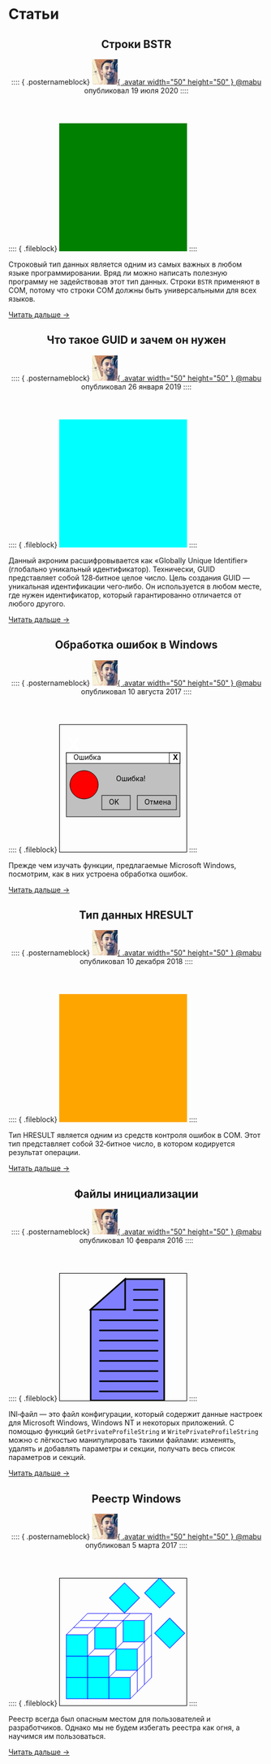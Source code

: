 ﻿# Статьи

<article>

<header>

## Строки BSTR

:::: { .posternameblock}
[ ![Аватар пользователя](/avatars/mabu.50x50.jpg){ .avatar width="50" height="50" } \@mabu](/users/mabu.htm) опубликовал <time datetime="2020-07-19T02:37:20+07:00" pubdate="2020-07-19T02:37:20+07:00">19 июля 2020</time>
::::

</header>

:::: { .fileblock}
<svg width="18em" height="18em" xmlns="http://www.w3.org/2000/svg">
<rect x="0" y="0" width="100%" height="100%" fill="green" stroke="green" />
</svg>
::::

Строковый тип данных является одним из самых важных в любом языке программировании. Вряд ли можно написать полезную программу не задействовав этот тип данных. Строки `BSTR` применяют в COM, потому что строки COM должны быть универсальными для всех языков.

[Читать дальше →](/articles/bstr.htm)

</article>


<article>

<header>

## Что такое GUID и зачем он нужен

:::: { .posternameblock}
[ ![Аватар пользователя](/avatars/mabu.50x50.jpg){ .avatar width="50" height="50" } \@mabu](/users/mabu.htm) опубликовал <time datetime="2019-01-26T00:45:10+07:00" pubdate="2019-01-26T00:45:10+07:00">26 января 2019</time>
::::

</header>

:::: { .fileblock}
<svg width="18em" height="18em" xmlns="http://www.w3.org/2000/svg">
<rect x="0" y="0" width="100%" height="100%" fill="cyan" stroke="cyan" />
</svg>
::::

Данный акроним расшифровывается как «Globally Unique Identifier» (глобально уникальный идентификатор). Технически, GUID представляет собой 128‐битное целое число. Цель создания GUID — уникальная идентификации чего‐либо. Он используется в любом месте, где нужен идентификатор, который гарантированно отличается от любого другого.

[Читать дальше →](/articles/guid.htm)

</article>


<article>

<header>

## Обработка ошибок в Windows

:::: { .posternameblock}
[ ![Аватар пользователя](/avatars/mabu.50x50.jpg){ .avatar width="50" height="50" } \@mabu](/users/mabu.htm) опубликовал <time datetime="2017-08-10T12:49:07+07:00" pubdate="2017-08-10T12:49:07+07:00">10 августа 2017</time>
::::

</header>

:::: { .fileblock}
<svg width="18em" height="18em" xmlns="http://www.w3.org/2000/svg">
<rect x="0" y="0" width="100%" height="100%" fill="none" stroke="black" stroke-width="2" />
<rect x="1em" y="4em" width="16em" height="9em" fill="#C0C0C0" stroke="black" />
<rect x="1em" y="4em" width="16em" height="1.5em" fill="#FFFFFF" stroke="black" />
<rect x="15.5em" y="4em" width="1.5em" height="1.5em" fill="#FFFFFF" stroke="black" />
<text x="16em" y="5em"><tspan style="font-weight: bold;">X</tspan></text>
<text x="2em" y="5em">Ошибка</text>
<text x="8em" y="8em">Ошибка!</text>
<rect x="6em" y="10em" width="4em" height="2em" fill="none" stroke="black" />
<text x="7em" y="11.25em">OK</text>
<rect x="11em" y="10em" width="5.5em" height="2em" fill="none" stroke="black" />
<text x="12em" y="11.25em">Отмена</text>
<circle cx="3.5em" cy="8.5em" r="2em" fill="#FF0000" stroke="black" />
<text x="1.11em" y="3.75em" fill="#FFFFFF"><tspan style="font-weight: bold;font-size: 2.5em;">X</tspan></text>
</svg>
::::

Прежде чем изучать функции, предлагаемые Microsoft Windows, посмотрим, как в них устроена обработка ошибок.

[Читать дальше →](/articles/winapi-errors/)

</article>


<article>

<header>

## Тип данных HRESULT

:::: { .posternameblock}
[ ![Аватар пользователя](/avatars/mabu.50x50.jpg){ .avatar width="50" height="50" } \@mabu](/users/mabu.htm) опубликовал <time datetime="2018-12-10T05:24:00+07:00" pubdate="2018-12-10T05:24:00+07:00">10 декабря 2018</time>
::::

</header>

:::: { .fileblock}
<svg width="18em" height="18em" xmlns="http://www.w3.org/2000/svg">
<rect x="0" y="0" width="100%" height="100%" fill="orange" stroke="orange" />
</svg>
::::

Тип HRESULT является одним из средств контроля ошибок в COM. Этот тип представляет собой 32‐битное число, в котором кодируется результат операции.

[Читать дальше →](/articles/datatype-hresult/)

</article>


<article>

<header>

## Файлы инициализации

:::: { .posternameblock}
[ ![Аватар пользователя](/avatars/mabu.50x50.jpg){ .avatar width="50" height="50" } \@mabu](/users/mabu.htm) опубликовал <time datetime="2016-02-10T09:25:31+07:00" pubdate="2016-02-10T09:25:31+07:00">10 февраля 2016</time>
::::

</header>

:::: { .fileblock}
<svg width="18em" height="18em" xmlns="http://www.w3.org/2000/svg">
<rect x="0" y="0" width="100%" height="100%" fill="none" stroke="black" stroke-width="2" />
<polygon points="130,12 207,12 207,251 62,251 62,72" fill="rgb(128,128,255)" stroke-width="3" stroke="rgb(0,0,0)" />
<polygon points="130,12 130,72 62,72" fill="rgb(128,128,255)" stroke-linecap="round" stroke-width="3" stroke="rgb(0,0,0)" />
<line x1="147" y1="33" x2="194" y2="33" stroke-linecap="round" stroke-width="3" stroke="rgb(0,0,0)" />
<line x1="147" y1="53" x2="194" y2="53" stroke-linecap="round" stroke-width="3" stroke="rgb(0,0,0)" />
<line x1="147" y1="73" x2="194" y2="73" stroke-linecap="round" stroke-width="3" stroke="rgb(0,0,0)" />
<line x1="80" y1="93" x2="194" y2="93" stroke-linecap="round" stroke-width="3" stroke="rgb(0,0,0)" />
<line x1="80" y1="113" x2="194" y2="113" stroke-linecap="round" stroke-width="3" stroke="rgb(0,0,0)" />
<line x1="80" y1="133" x2="194" y2="133" stroke-linecap="round" stroke-width="3" stroke="rgb(0,0,0)" />
<line x1="80" y1="153" x2="194" y2="153" stroke-linecap="round" stroke-width="3" stroke="rgb(0,0,0)" />
<line x1="80" y1="173" x2="194" y2="173" stroke-linecap="round" stroke-width="3" stroke="rgb(0,0,0)" />
<line x1="80" y1="193" x2="194" y2="193" stroke-linecap="round" stroke-width="3" stroke="rgb(0,0,0)" />
<line x1="80" y1="213" x2="194" y2="213" stroke-linecap="round" stroke-width="3" stroke="rgb(0,0,0)" />
<line x1="80" y1="233" x2="194" y2="233" stroke-linecap="round" stroke-width="3" stroke="rgb(0,0,0)" />
</svg>
::::

INI‐файл — это файл конфигурации, который содержит данные настроек для Microsoft Windows, Windows NT и некоторых приложений. С помощью функций `GetPrivateProfileString` и `WritePrivateProfileString` можно с лёгкостью манипулировать такими файлами: изменять, удалять и добавлять параметры и секции, получать весь список параметров и секций.

[Читать дальше →](/articles/winapi-inifiles/)

</article>


<article>

<header>

## Реестр Windows

:::: { .posternameblock}
[ ![Аватар пользователя](/avatars/mabu.50x50.jpg){ .avatar width="50" height="50" } \@mabu](/users/mabu.htm) опубликовал <time datetime="2017-03-05T23:25:31+07:00" pubdate="2017-03-05T23:25:31+07:00">5 марта 2017</time>
::::

</header>

:::: { .fileblock}
<svg width="18em" height="18em" xmlns="http://www.w3.org/2000/svg">
<rect x="0" y="0" width="100%" height="100%" fill="none" stroke="black" stroke-width="2" />
<rect x="1em" y="14em" width="3em" height="3em" fill="cyan" stroke="blue" />
<rect x="4em" y="14em" width="3em" height="3em" fill="cyan" stroke="blue" />
<rect x="7em" y="14em" width="3em" height="3em" fill="cyan" stroke="blue" />
<rect x="1em" y="11em" width="3em" height="3em" fill="cyan" stroke="blue" />
<rect x="4em" y="11em" width="3em" height="3em" fill="cyan" stroke="blue" />
<rect x="1em" y="8em" width="3em" height="3em" fill="cyan" stroke="blue" />
<line x1="1em" y1="8em" x2="2em" y2="7em" stroke="blue" />
<line x1="4em" y1="8em" x2="5em" y2="7em" stroke="blue" />
<line x1="2em" y1="7em" x2="5em" y2="7em" stroke="blue" />
<line x1="4em" y1="11em" x2="5em" y2="10em" stroke="blue" />
<line x1="7em" y1="11em" x2="8em" y2="10em" stroke="blue" />
<line x1="7em" y1="14em" x2="8em" y2="13em" stroke="blue" />
<line x1="10em" y1="14em" x2="11em" y2="13em" stroke="blue" />
<line x1="10em" y1="17em" x2="11em" y2="16em" stroke="blue" />
<line x1="11em" y1="16em" x2="11em" y2="13em" stroke="blue" />
<line x1="2em" y1="7em" x2="3em" y2="6em" stroke="blue" />
<line x1="5em" y1="7em" x2="6em" y2="6em" stroke="blue" />
<line x1="3em" y1="6em" x2="6em" y2="6em" stroke="blue" />
<line x1="8em" y1="7em" x2="9em" y2="6em" stroke="blue" />
<line x1="9em" y1="6em" x2="6em" y2="6em" stroke="blue" />
<line x1="8em" y1="10em" x2="9em" y2="9em" stroke="blue" />
<line x1="11em" y1="10em" x2="12em" y2="9em" stroke="blue" />
<line x1="11em" y1="13em" x2="12em" y2="12em" stroke="blue" />
<line x1="11em" y1="16em" x2="12em" y2="15em" stroke="blue" />
<line x1="12em" y1="15em" x2="12em" y2="12em" stroke="blue" />
<line x1="12em" y1="12em" x2="12em" y2="9em" stroke="blue" />
<line x1="3em" y1="6em" x2="4em" y2="5em" stroke="blue" />
<line x1="6em" y1="6em" x2="7em" y2="5em" stroke="blue" />
<line x1="4em" y1="5em" x2="7em" y2="5em" stroke="blue" />
<line x1="9em" y1="6em" x2="10em" y2="5em" stroke="blue" />
<line x1="10em" y1="5em" x2="7em" y2="5em" stroke="blue" />
<line x1="12em" y1="6em" x2="13em" y2="5em" stroke="blue" />
<line x1="13em" y1="5em" x2="10em" y2="5em" stroke="blue" />
<line x1="12em" y1="9em" x2="13em" y2="8em" stroke="blue" />
<line x1="13em" y1="8em" x2="13em" y2="5em" stroke="blue" />
<line x1="12em" y1="12em" x2="13em" y2="11em" stroke="blue" />
<line x1="13em" y1="11em" x2="13em" y2="8em" stroke="blue" />
<line x1="12em" y1="15em" x2="13em" y2="14em" stroke="blue" />
<line x1="13em" y1="14em" x2="13em" y2="11em" stroke="blue" />
<rect x="8em" y="10em" width="3em" height="3em" fill="cyan" stroke="blue" />
<rect x="5em" y="7em" width="3em" height="3em" fill="cyan" stroke="blue" />
<rect x="9em" y="6em" width="3em" height="3em" fill="cyan" stroke="blue" />
<rect x="10em" y="-10em" width="3em" height="3em" fill="cyan" stroke="blue" transform="rotate(45)" />
<rect x="7em" y="-6em" width="3em" height="3em" fill="cyan" stroke="blue" transform="rotate(45)" />
<rect x="15em" y="-7em" width="3em" height="3em" fill="cyan" stroke="blue" transform="rotate(45)" />
</svg>
::::

Реестр всегда был опасным местом для пользователей и разработчиков. Однако мы не будем избегать реестра как огня, а научимся им пользоваться.

[Читать дальше →](/articles/winapi-registry/)

</article>
